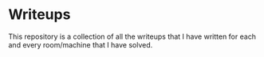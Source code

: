 # Writeups

This repository is a collection of all the writeups that I have written for each and every room/machine that I have solved.







